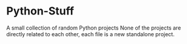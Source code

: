 # Python-Stuff
A small collection of random Python projects
None of the projects are directly related to each other, each file is a new standalone project. 
